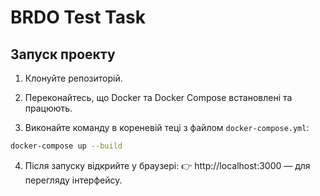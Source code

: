 # BRDO Test Task

## Запуск проекту

1. Клонуйте репозиторій.

2. Переконайтесь, що Docker та Docker Compose встановлені та працюють.

3. Виконайте команду в кореневій теці з файлом `docker-compose.yml`:

```bash
docker-compose up --build
```

4. Після запуску відкрийте у браузері:
👉 http://localhost:3000 — для перегляду інтерфейсу.
